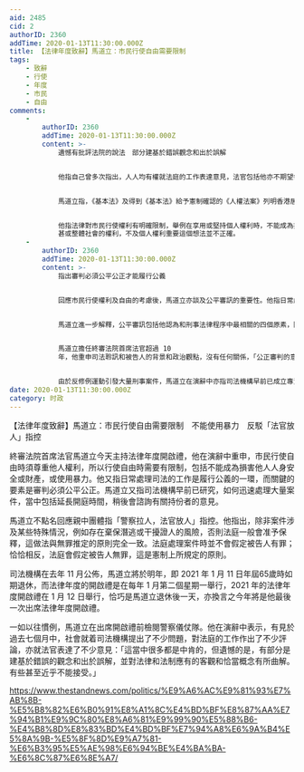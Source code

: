 ```yaml
---
aid: 2485
cid: 2
authorID: 2360
addTime: 2020-01-13T11:30:00.000Z
title: 【法律年度致辭】馬道立：市民行使自由需要限制
tags:
    - 致辭
    - 行使
    - 年度
    - 市民
    - 自由
comments:
    -
        authorID: 2360
        addTime: 2020-01-13T11:30:00.000Z
        content: >-
            遺憾有批評法院的說法　部分建基於錯誤觀念和出於誤解


            他指自己曾多次指出，人人均有權就法庭的工作表達意見，法官包括他亦不期望每宗案件的裁決都備受贊同，但他批評當有人純粹因為不滿案件的裁決結果而作出各種抨擊，指法庭並非公正無偏，法律制度並非完善健全，又或針對法官作出極為冒犯的人身攻擊，他有需要向社會大眾闡明法律如何運作，以正視聽。


            馬道立指，《基本法》及得到《基本法》給予憲制確認的《人權法案》列明香港居民擁有多項權利，包括：言論自由，結社、集會、遊行和示威的自由，「過去七個月，我們看到許多行使這些自由的情況。然而，為使社會上其他人的權利和自由不會受到不可接受的影響，行使這些權利需要有限制。明白這一點是重要的；我過往稱這為對他人權利的尊重。」


            他指法律對市民行使權利有明確限制，舉例在享用或堅持個人權利時，不能成為損害他人人身安全或財產，或使用暴力。馬道立再解釋，認為他人的權利，
            甚或整體社會的權利，不及個人權利重要這個想法並不正確。
    -
        authorID: 2360
        addTime: 2020-01-13T11:30:00.000Z
        content: >-
            指出審判必須公平公正才能履行公義


            回應市民行使權利及自由的考慮後，馬道立亦談及公平審訊的重要性。他指日常處理司法工作時有一個關鍵的要素，就是審判必須公平公正。馬道立援引《基本法》及《人權法案》，指被告人有權受法庭公正公開審問，他亦解釋保釋情況，「......如果被告人需等候聆訊，便會出現是否准予保釋的問題。這方面的法例十分明確：除非案件涉及某些特殊情況，例如存在棄保潛逃或干擾證人的風險，否則法庭一般會准予保釋。這做法與無罪推定的原則完全一致。法庭處理案件時並不會假定被告人有罪；恰恰相反，法庭會假定被告人無罪，這是憲制上所規定的原則。」


            馬道立進一步解釋，公平審訊包括他認為和刑事法律程序中最相關的四個原素，除了無罪假定外，還包括被告獲給予充分時間及便利準備答辯、有權盡早接受審判，以及被定罪者有權就定罪及刑罰提出上訴；控方亦可提出上訴。


            馬道立擔任終審法院首席法官超過 10
            年，他重申司法聆訊和被告人的背景和政治觀點，沒有任何關係，「公正審判的意思並不是指法庭必須因應被告人的個人或政治觀點，作出有罪或無罪的判決：刑事案件的審訊結果取決於審訊時提出的證據，它們是否充分有力，以及控方是否已履行其舉證責任，證明案情達至毫無合理疑點的舉證標準。」


            由於反修例運動引發大量刑事案件，馬道立在演辭中亦指司法機構早前已成立專責工作小組，研究法院如何以最佳的方式迅速處理這些案件，當中包括延長開庭時間。馬道立指司法機構將會就建議的措施，諮詢相關持份者，但他強調迅速處理案件雖然有其好處，「我們也會致力於此，但亦必須謹記，公平的審訊是至為重要的。」
date: 2020-01-13T11:30:00.000Z
category: 时政
---
```


【法律年度致辭】馬道立：市民行使自由需要限制　不能使用暴力　反駁「法官放人」指控

終審法院首席法官馬道立今天主持法律年度開啟禮，他在演辭中重申，市民行使自由時須尊重他人權利，所以行使自由時需要有限制，包括不能成為損害他人人身安全或財產，或使用暴力。他又指日常處理司法的工作是履行公義的一環，而關鍵的要素是審判必須公平公正。馬道立又指司法機構早前已研究，如何迅速處理大量案件，當中包括延長開庭時間，稍後會諮詢有關持份者的意見。

馬道立不點名回應親中團體指「警察拉人，法官放人」指控。他指出，除非案件涉及某些特殊情況，例如存在棄保潛逃或干擾證人的風險，否則法庭一般會准予保釋，這做法與無罪推定的原則完全一致。法庭處理案件時並不會假定被告人有罪；恰恰相反，法庭會假定被告人無罪，這是憲制上所規定的原則。

司法機構在去年 11 月公佈，馬道立將於明年，即 2021 年 1 月 11 日年屆65歲時如期退休，而法律年度的開啟禮是在每年 1 月第二個星期一舉行，2021 年的法律年度開啟禮在 1 月 12 日舉行，恰巧是馬道立退休後一天，亦換言之今年將是他最後一次出席法律年度開啟禮。

一如以往慣例，馬道立在出席開啟禮前檢閱警察儀仗隊。他在演辭中表示，有見於過去七個月中，社會就着司法機構提出了不少問題，對法庭的工作作出了不少評論，亦就法官表達了不少意見：「這當中很多都是中肯的，但遺憾的是，有部分是建基於錯誤的觀念和出於誤解，並對法律和法制應有的客觀和恰當概念有所曲解。有些甚至近乎不能接受。」

https://www.thestandnews.com/politics/%E9%A6%AC%E9%81%93%E7%AB%8B-%E5%B8%82%E6%B0%91%E8%A1%8C%E4%BD%BF%E8%87%AA%E7%94%B1%E9%9C%80%E8%A6%81%E9%99%90%E5%88%B6-%E4%B8%8D%E8%83%BD%E4%BD%BF%E7%94%A8%E6%9A%B4%E5%8A%9B-%E5%8F%8D%E9%A7%81-%E6%B3%95%E5%AE%98%E6%94%BE%E4%BA%BA-%E6%8C%87%E6%8E%A7/
